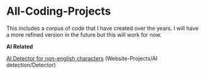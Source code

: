 # All-Coding-Projects
This includes a corpus of code that I have created over the years. I will have a more refined version in the future but this will work for now.


__AI Related__

[AI Detector for non-english characters](https://codehs.com/sandbox/c14o9fe358/ai-obfuscation-detector/run) (Website-Projects/AI detection/Detector)

